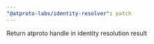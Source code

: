 ```yaml
---
"@atproto-labs/identity-resolver": patch
---
```


Return atproto handle in identity resolution result
